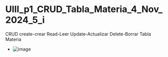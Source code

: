 # Ulll_p1_CRUD_Tabla_Materia_4_Nov_2024_5_i
CRUD create-crear Read-Leer Update-Actualizar Delete-Borrar Tabla Materia
- ![image](https://github.com/user-attachments/assets/55ced01b-4ebc-4231-9d0b-289394ef83ad)
